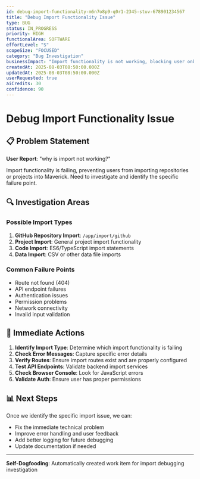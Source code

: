 ```yaml
---
id: debug-import-functionality-m6n7o8p9-q0r1-2345-stuv-678901234567
title: "Debug Import Functionality Issue"
type: BUG
status: IN_PROGRESS
priority: HIGH
functionalArea: SOFTWARE
effortLevel: "S"
scopeSize: "FOCUSED"
category: "Bug Investigation"
businessImpact: "Import functionality is not working, blocking user onboarding"
createdAt: 2025-08-03T08:50:00.000Z
updatedAt: 2025-08-03T08:50:00.000Z
userRequested: true
aiCredits: 30
confidence: 90
---
```


# Debug Import Functionality Issue

## 📋 Problem Statement

**User Report**: "why is import not working?"

Import functionality is failing, preventing users from importing repositories or projects into Maverick. Need to investigate and identify the specific failure point.

## 🔍 Investigation Areas

### Possible Import Types
1. **GitHub Repository Import**: `/app/import/github`
2. **Project Import**: General project import functionality
3. **Code Import**: ES6/TypeScript import statements
4. **Data Import**: CSV or other data file imports

### Common Failure Points
- Route not found (404)
- API endpoint failures
- Authentication issues
- Permission problems
- Network connectivity
- Invalid input validation

## 🚀 Immediate Actions

1. **Identify Import Type**: Determine which import functionality is failing
2. **Check Error Messages**: Capture specific error details
3. **Verify Routes**: Ensure import routes exist and are properly configured
4. **Test API Endpoints**: Validate backend import services
5. **Check Browser Console**: Look for JavaScript errors
6. **Validate Auth**: Ensure user has proper permissions

## 📊 Next Steps

Once we identify the specific import issue, we can:
- Fix the immediate technical problem
- Improve error handling and user feedback
- Add better logging for future debugging
- Update documentation if needed

---

**Self-Dogfooding**: Automatically created work item for import debugging investigation